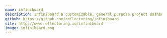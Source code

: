```yaml
---
name: infiniboard
description: infiniboard a customizable, general purpose project dashboard
github: https://github.com/reflectoring/infiniboard
site: http://www.reflectoring.io/infiniboard
image: infiniboard.png
---
```

